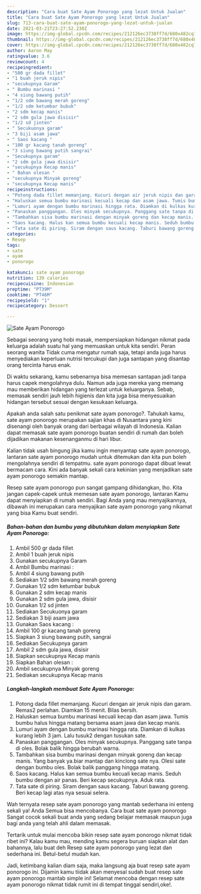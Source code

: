```yaml
---
description: "Cara buat Sate Ayam Ponorogo yang lezat Untuk Jualan"
title: "Cara buat Sate Ayam Ponorogo yang lezat Untuk Jualan"
slug: 713-cara-buat-sate-ayam-ponorogo-yang-lezat-untuk-jualan
date: 2021-03-21T23:27:52.230Z
image: https://img-global.cpcdn.com/recipes/212126ec3738ff7d/680x482cq70/sate-ayam-ponorogo-foto-resep-utama.jpg
thumbnail: https://img-global.cpcdn.com/recipes/212126ec3738ff7d/680x482cq70/sate-ayam-ponorogo-foto-resep-utama.jpg
cover: https://img-global.cpcdn.com/recipes/212126ec3738ff7d/680x482cq70/sate-ayam-ponorogo-foto-resep-utama.jpg
author: Aaron May
ratingvalue: 3.6
reviewcount: 4
recipeingredient:
- "500 gr dada fillet"
- "1 buah jeruk nipis"
- "secukupnya Garam"
- " Bumbu marinasi "
- "4 siung bawang putih"
- "1/2 sdm bawang merah goreng"
- "1/2 sdm ketumbar bubuk"
- "2 sdm kecap manis"
- "2 sdm gula jawa disisir"
- "1/2 sd jinten"
- " Secukuonya garam"
- "3 biji asam jawa"
- " Saos kacang "
- "100 gr kacang tanah goreng"
- "3 siung bawang putih sangrai"
- "Secukupnya garam"
- "2 sdm gula jawa disisir"
- "secukupnya Kecap manis"
- " Bahan olesan "
- "secukupnya Minyak goreng"
- "secukupnya Kecap manis"
recipeinstructions:
- "Potong dada fillet memanjang. Kucuri dengan air jeruk nipis dan garam. Remas2 perlahan. Diamkan 15 menit. Bilas bersih."
- "Haluskan semua bumbu marinasi kecuali kecap dan asam jawa. Tumis bumbu halus hingga matang bersama asam jawa dan kecap manis."
- "Lumuri ayam dengan bumbu marinasi hingga rata. Diamkan di kulkas kurang lebih 3 jam. Lalu tusuk2 dengan tusukan sate."
- "Panaskan panggangan. Oles minyak secukupnya. Panggang sate tanpa di oles. Bolak balik hingga berubah warna."
- "Tambahkan sisa bumbu marinasi dengan minyak goreng dan kecap manis. Yang banyak ya.biar mantap dan kinclong sate nya. Olesi sate dengan bumbu oles. Bolak balik panggang hingga matang."
- "Saos kacang. Halus kan semua bumbu kecuali kecap manis. Seduh bumbu dengan air panas. Beri kecap secukupnya. Aduk rata."
- "Tata sate di piring. Siram dengan saus kacang. Taburi bawang goreng. Beri kecap lagi atas nya sesuai selera."
categories:
- Resep
tags:
- sate
- ayam
- ponorogo

katakunci: sate ayam ponorogo 
nutrition: 139 calories
recipecuisine: Indonesian
preptime: "PT39M"
cooktime: "PT46M"
recipeyield: "1"
recipecategory: Dessert

---
```



![Sate Ayam Ponorogo](https://img-global.cpcdn.com/recipes/212126ec3738ff7d/680x482cq70/sate-ayam-ponorogo-foto-resep-utama.jpg)

Sebagai seorang yang hobi masak, mempersiapkan hidangan nikmat pada keluarga adalah suatu hal yang memuaskan untuk kita sendiri. Peran seorang  wanita Tidak cuma mengatur rumah saja, tetapi anda juga harus menyediakan keperluan nutrisi tercukupi dan juga santapan yang disantap orang tercinta harus enak.

Di waktu  sekarang, kamu sebenarnya bisa memesan santapan jadi tanpa harus capek mengolahnya dulu. Namun ada juga mereka yang memang mau memberikan hidangan yang terlezat untuk keluarganya. Sebab, memasak sendiri jauh lebih higienis dan kita juga bisa menyesuaikan hidangan tersebut sesuai dengan kesukaan keluarga. 



Apakah anda salah satu penikmat sate ayam ponorogo?. Tahukah kamu, sate ayam ponorogo merupakan sajian khas di Nusantara yang kini disenangi oleh banyak orang dari berbagai wilayah di Indonesia. Kalian dapat memasak sate ayam ponorogo buatan sendiri di rumah dan boleh dijadikan makanan kesenanganmu di hari libur.

Kalian tidak usah bingung jika kamu ingin menyantap sate ayam ponorogo, lantaran sate ayam ponorogo mudah untuk ditemukan dan kita pun boleh mengolahnya sendiri di tempatmu. sate ayam ponorogo dapat dibuat lewat bermacam cara. Kini ada banyak sekali cara kekinian yang menjadikan sate ayam ponorogo semakin mantap.

Resep sate ayam ponorogo pun sangat gampang dihidangkan, lho. Kita jangan capek-capek untuk memesan sate ayam ponorogo, lantaran Kamu dapat menyiapkan di rumah sendiri. Bagi Anda yang mau menyajikannya, dibawah ini merupakan cara menyajikan sate ayam ponorogo yang nikamat yang bisa Kamu buat sendiri.

<!--inarticleads1-->

##### Bahan-bahan dan bumbu yang dibutuhkan dalam menyiapkan Sate Ayam Ponorogo:

1. Ambil 500 gr dada fillet
1. Ambil 1 buah jeruk nipis
1. Gunakan secukupnya Garam
1. Ambil  Bumbu marinasi :
1. Ambil 4 siung bawang putih
1. Sediakan 1/2 sdm bawang merah goreng
1. Gunakan 1/2 sdm ketumbar bubuk
1. Gunakan 2 sdm kecap manis
1. Gunakan 2 sdm gula jawa, disisir
1. Gunakan 1/2 sd jinten
1. Sediakan  Secukuonya garam
1. Sediakan 3 biji asam jawa
1. Gunakan  Saos kacang :
1. Ambil 100 gr kacang tanah goreng
1. Siapkan 3 siung bawang putih, sangrai
1. Sediakan Secukupnya garam
1. Ambil 2 sdm gula jawa, disisir
1. Siapkan secukupnya Kecap manis
1. Siapkan  Bahan olesan :
1. Ambil secukupnya Minyak goreng
1. Sediakan secukupnya Kecap manis




<!--inarticleads2-->

##### Langkah-langkah membuat Sate Ayam Ponorogo:

1. Potong dada fillet memanjang. Kucuri dengan air jeruk nipis dan garam. Remas2 perlahan. Diamkan 15 menit. Bilas bersih.
1. Haluskan semua bumbu marinasi kecuali kecap dan asam jawa. Tumis bumbu halus hingga matang bersama asam jawa dan kecap manis.
1. Lumuri ayam dengan bumbu marinasi hingga rata. Diamkan di kulkas kurang lebih 3 jam. Lalu tusuk2 dengan tusukan sate.
1. Panaskan panggangan. Oles minyak secukupnya. Panggang sate tanpa di oles. Bolak balik hingga berubah warna.
1. Tambahkan sisa bumbu marinasi dengan minyak goreng dan kecap manis. Yang banyak ya.biar mantap dan kinclong sate nya. Olesi sate dengan bumbu oles. Bolak balik panggang hingga matang.
1. Saos kacang. Halus kan semua bumbu kecuali kecap manis. Seduh bumbu dengan air panas. Beri kecap secukupnya. Aduk rata.
1. Tata sate di piring. Siram dengan saus kacang. Taburi bawang goreng. Beri kecap lagi atas nya sesuai selera.




Wah ternyata resep sate ayam ponorogo yang mantab sederhana ini enteng sekali ya! Anda Semua bisa mencobanya. Cara buat sate ayam ponorogo Sangat cocok sekali buat anda yang sedang belajar memasak maupun juga bagi anda yang telah ahli dalam memasak.

Tertarik untuk mulai mencoba bikin resep sate ayam ponorogo nikmat tidak ribet ini? Kalau kamu mau, mending kamu segera buruan siapkan alat dan bahannya, lalu buat deh Resep sate ayam ponorogo yang lezat dan sederhana ini. Betul-betul mudah kan. 

Jadi, ketimbang kalian diam saja, maka langsung aja buat resep sate ayam ponorogo ini. Dijamin kamu tiidak akan menyesal sudah buat resep sate ayam ponorogo mantab simple ini! Selamat mencoba dengan resep sate ayam ponorogo nikmat tidak rumit ini di tempat tinggal sendiri,oke!.

